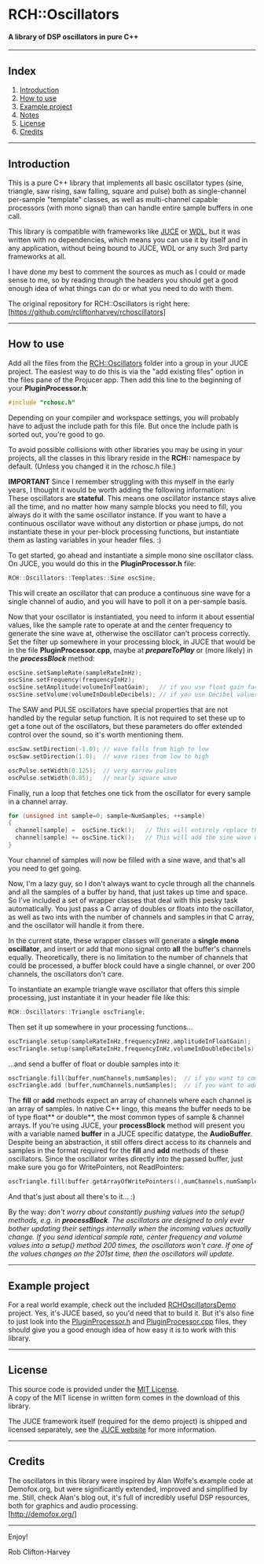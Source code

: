 # RCH::Oscillators
#### A library of DSP oscillators in pure C++

-------------------------------------------------------------------------------------------------------

## Index

1. [Introduction](https://github.com/rcliftonharvey/rchoscillators/blob/master/README.md#introduction)
2. [How to use](https://github.com/rcliftonharvey/rchoscillators/blob/master/README.md#how-to-use)
3. [Example project](https://github.com/rcliftonharvey/rchoscillators/blob/master/README.md#example-project)
4. [Notes](https://github.com/rcliftonharvey/rchoscillators/blob/master/README.md#notes)
5. [License](https://github.com/rcliftonharvey/rchoscillators/blob/master/README.md#license)
6. [Credits](https://github.com/rcliftonharvey/rchoscillators/blob/master/README.md#credits)

-------------------------------------------------------------------------------------------------------

## Introduction 

This is a pure C++ library that implements all basic oscillator types (sine, triangle, saw rising, saw falling, square and pulse) both as single-channel per-sample "template" classes, as well as multi-channel capable processors (with mono signal) than can handle entire sample buffers in one call.

This library is compatible with frameworks like [JUCE](https://juce.com/) or [WDL](https://www.cockos.com/wdl/), but it was written with no dependencies, which means you can use it by itself and in any application, without being bound to JUCE, WDL or any such 3rd party frameworks at all.

I have done my best to comment the sources as much as I could or made sense to me, so by reading through the headers you should get a good enough idea of what things can do or what you need to do with them.

The original repository for RCH::Oscillators is right here:<br>
[https://github.com/rcliftonharvey/rchoscillators]

-------------------------------------------------------------------------------------------------------

## How to use

Add all the files from the [RCH::Oscillators](https://github.com/rcliftonharvey/rchoscillators/tree/master/library) folder into a group in your JUCE project. The easiest way to do this is via the "add existing files" option in the files pane of the Projucer app. Then add this line to the beginning of your **PluginProcessor.h**:
```c++
#include "rchosc.h"
```

Depending on your compiler and workspace settings, you will probably have to adjust the include path for this file. But once the include path is sorted out, you're good to go.

To avoid possible collisions with other libraries you may be using in your projects, all the classes in this library reside in the **RCH::** namespace by default. (Unless you changed it in the rchosc.h file.)

**IMPORTANT** Since I remember struggling with this myself in the early years, I thought it would be worth adding the following information:<br>
These oscillators are **stateful**. This means one oscillator instance stays alive all the time, and no matter how many sample blocks you need to fill, you always do it with the same oscillator instance. If you want to have a continuous oscillator wave without any distortion or phase jumps, do not instantiate these in your per-block processing functions, but instantiate them as lasting variables in your header files. :)

To get started, go ahead and instantiate a simple mono sine oscillator class. On JUCE, you would do this in the **PluginProcessor.h** file:
```c++
RCH::Oscillators::Templates::Sine oscSine;
```

This will create an oscillator that can produce a continuous sine wave for a single channel of audio, and you will have to poll it on a per-sample basis.

Now that your oscillator is instantiated, you need to inform it about essential values, like the sample rate to operate at and the center frequency to generate the sine wave at, otherwise the oscillator can't process correctly. Set the filter up somewhere in your processing block, in JUCE that would be in the file **PluginProcessor.cpp**, maybe at ***prepareToPlay*** or (more likely) in the ***processBlock*** method:
```c++
oscSine.setSampleRate(sampleRateInHz);
oscSine.setFrequency(frequencyInHz);
oscSine.setAmplitude(volumeInFloatGain);   // if you use float gain factors (type float) or
oscSine.setVolume(volumeInDoubleDecibels); // if you use Decibel values (type double)
```

The SAW and PULSE oscillators have special properties that are not handled by the regular setup function. It is not required to set these up to get a tone out of the oscillators, but these parameters do offer extended control over the sound, so it's worth mentioning them.
```c++
oscSaw.setDirection(-1.0); // wave falls from high to low
oscSaw.setDirection(1.0);  // wave rises from low to high

oscPulse.setWidth(0.125);  // very narrow pulses
oscPulse.setWidth(0.85);   // nearly square wave
```

Finally, run a loop that fetches one tick from the oscillator for every sample in a channel array.
```c++
for (unsigned int sample=0; sample<NumSamples; ++sample)
{
  channel[sample] =  oscSine.tick();   // This will entirely replace the incoming signal with the sine wave, alternatively...
  channel[sample] += oscSine.tick();   // This will add the sine wave on top of the incoming signal.
}
```

Your channel of samples will now be filled with a sine wave, and that's all you need to get going.

Now, I'm a lazy guy, so I don't always want to cycle through all the channels and all the samples of a buffer by hand, that just takes up time and space. So I've included a set of wrapper classes that deal with this pesky task automatically. You just pass a C array of doubles or floats into the oscillator, as well as two ints with the number of channels and samples in that C array, and the oscillator will handle it from there.

In the current state, these wrapper classes will generate a **single mono oscillator**, and insert or add that mono signal onto **all** the buffer's channels equally. Theoretically, there is no limitation to the number of channels that could be processed, a buffer block could have a single channel, or over 200 channels, the oscillators don't care.

To instantiate an example triangle wave oscillator that offers this simple processing, just instantiate it in your header file like this:
```c++
RCH::Oscillators::Triangle oscTriangle;
```

Then set it up somewhere in your processing functions...
```c++
oscTriangle.setup(sampleRateInHz,frequencyInHz,amplitudeInFloatGain);   // if you use float gain factors (type float) or
oscTriangle.setup(sampleRateInHz,frequencyInHz,volumeInDoubleDecibels); // if you use Decibel values (type double)
```

...and send a buffer of float or double samples into it:
```c++
oscTriangle.fill(buffer,numChannels,numSamples);  // if you want to completely overwrite the buffer
oscTriangle.add (buffer,numChannels,numSamples);  // if you want to add the sine wave to the buffer
```

The **fill** or **add** methods expect an array of channels where each channel is an array of samples. In native C++ lingo, this means the buffer needs to be of type float** or double**, the most common types of sample & channel arrays. If you're using JUCE, your **processBlock** method will present you with a variable named **buffer** in a JUCE specific datatype, the **AudioBuffer**. Despite being an abstraction, it still offers direct access to its channels and samples in the format required for the **fill** and **add** methods of these oscillators. Since the oscillator writes directly into the passed buffer, just make sure you go for WritePointers, not ReadPointers:
```c++
oscTriangle.fill(buffer.getArrayOfWritePointers(),numChannels,numSamples); // JUCE specific in processBlock
```

And that's just about all there's to it... :)

By the way: *don't worry about constantly pushing values into the setup() methods, e.g. in **processBlock**. The oscillators are designed to only ever bother updating their settings internally when the incoming values actually change. If you send identical sample rate, center frequency and volume values into a setup() method 200 times, the oscillators won't care. If one of the values changes on the 201st time, then the oscillators will update.*

-------------------------------------------------------------------------------------------------------

## Example project

For a real world example, check out the included [RCHOscillatorsDemo](https://github.com/rcliftonharvey/rchoscillators/tree/master/demo) project. Yes, it's JUCE based, so you'd need that to build it. But it's also fine to just look into the [PluginProcessor.h](https://github.com/rcliftonharvey/rchoscillators/tree/master/demo/Source/PluginProcessor.h) and [PluginProcessor.cpp](https://github.com/rcliftonharvey/rchoscillators/tree/master/demo/Source/PluginProcessor.cpp) files, they should give you a good enough idea of how easy it is to work with this library.

-------------------------------------------------------------------------------------------------------

## License

This source code is provided under the [MIT License](https://en.wikipedia.org/wiki/MIT_License).<br>
A copy of the MIT license in written form comes in the download of this library.

The JUCE framework itself (required for the demo project) is shipped and licensed separately, see the [JUCE website](https://juce.com) for more information.

-------------------------------------------------------------------------------------------------------

## Credits

The oscillators in this library were inspired by Alan Wolfe's example code at Demofox.org, but were significantly extended, improved and simplified by me. Still, check Alan's blog out, it's full of incredibly useful DSP resources, both for graphics and audio processing.<br>
[http://demofox.org/]

-------------------------------------------------------------------------------------------------------

Enjoy!

Rob Clifton-Harvey

